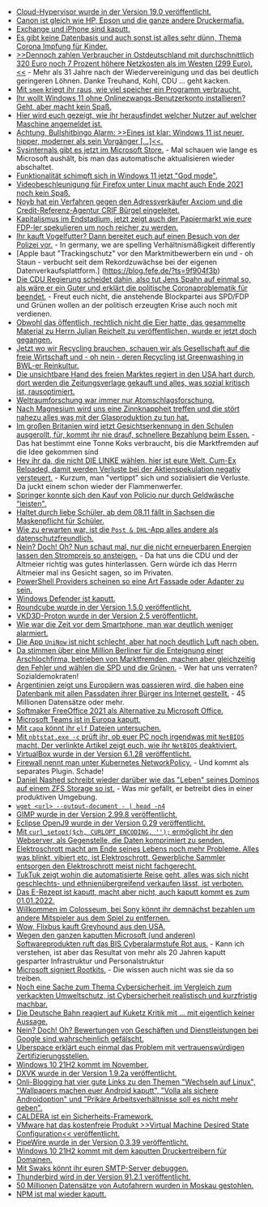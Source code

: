 * [Cloud-Hypervisor wurde in der Version 19.0 veröffentlicht.](https://www.phoronix.com/scan.php?page=news_item&px=Cloud-Hypervisor-19.0)
* [Canon ist gleich wie HP, Epson und die ganze andere Druckermafia.](https://www.borncity.com/blog/2021/10/17/canon-wegen-deaktivierung-der-drucker-scan-fax-funktion-bei-fehlender-tinte-verklagt/)
* [Exchange und iPhone sind kaputt.](https://www.borncity.com/blog/2021/10/17/tifanu-cup-2021-exchange-2019-und-iphone-gehackt/)
* [Es gibt keine Datenbasis und auch sonst ist alles sehr dünn, Thema Corona Impfung für Kinder.](https://impfentscheidung.online/covid-19-kinder-impfstoffe/)
* [>>Dennoch zahlen Verbraucher in Ostdeutschland mit durchschnittlich 320 Euro noch 7 Prozent höhere Netzkosten als im Westen (299 Euro).<<](https://www.sonnenseite.com/de/energie/verivox-stromnetzgebuehren-steigen-2022-auf-rekordhoch/) - Mehr als 31 Jahre nach der Wiedervereinigung und das bei deutlich geringeren Löhnen. Danke Treuhand, Kohl, CDU ... geht kacken.
* [Mit `smem` kriegt ihr raus, wie viel speicher ein Programm verbraucht.](https://opensource.com/article/21/10/memory-stats-linux-smem)
* [Ihr wollt Windows 11 ohne Onlinezwangs-Benutzerkonto installieren? Geht, aber macht kein Spaß.](https://4sysops.com/archives/how-to-set-up-windows-11-home-with-an-offline-account/)
* [Hier wird euch gezeigt, wie ihr herausfindet welcher Nutzer auf welcher Maschine angemeldet ist.](http://woshub.com/find-current-user-logged-remote-computer/)
* [Achtung, Bullshitbingo Alarm: >>Eines ist klar: Windows 11 ist neuer, hipper, moderner als sein Vorgänger [...]<<.](https://n-komm.de/zeit-fuer-neues-microsoft-windows-11-ist-da/)
* [Sysinternals gibt es jetzt im Microsoft Store.](https://www.bleepingcomputer.com/news/microsoft/sysinternals-apps-can-now-auto-update-via-the-microsoft-store/) - Mal schauen wie lange es Microsoft aushält, bis man das automatische aktualisieren wieder abschaltet.
* [Funktionalität schimpft sich in Windows 11 jetzt "God mode".](https://www.bleepingcomputer.com/news/microsoft/how-to-unlock-windows-11s-god-mode-to-access-advanced-settings/)
* [Videobeschleunigung für Firefox unter Linux macht auch Ende 2021 noch kein Spaß.](https://utcc.utoronto.ca/~cks/space/blog/web/Firefox93MyVideoAcceleration)
* [Noyb hat ein Verfahren gegen den Adressverkäufer Axciom und die Credit-Referenz-Agentur CRIF Bürgel eingeleitet.](https://noyb.eu/en/illegal-credit-scores-noyb-amplify-pressure)
* [Kapitalismus im Endstadium, jetzt zeigt auch der Papiermarkt wie eure FDP-ler spekulieren um noch reicher zu werden.](https://blog.fefe.de/?ts=9f9398cc)
* [Ihr kauft Vogelfutter? Dann bereitet euch auf einen Besuch von der Polizei vor.](https://blog.fefe.de/?ts=9f90516e) - In germany, we are spelling Verhältnismäßigkeit differently
* [Apple baut "Trackingschutz" vor den Marktmitbewerbern ein und - oh Staun - verbucht seit dem Rekordzuwächse bei der eigenen Datenverkaufsplattform.] (https://blog.fefe.de/?ts=9f904f3b)
* [Die CDU Regierung scheidet dahin, also tut Jens Spahn auf einmal so, als wäre er ein Guter und erklärt die politische Coronaproblematik für beendet.](https://blog.fefe.de/?ts=9f931eb1) - Freut euch nicht, die anstehende Blockpartei aus SPD/FDP und Grünen wollen an der politisch erzeugten Krise auch noch mit verdienen.
* [Obwohl das öffentlich, rechtlich nicht die Eier hatte, das gesammelte Material zu Herrn Julian Reichelt zu veröffentlichen, wurde er jetzt doch gegangen.](https://blog.fefe.de/?ts=9f937f0f)
* [Jetzt wo wir Recycling brauchen, schauen wir als Gesellschaft auf die freie Wirtschaft und - oh nein - deren Recycling ist Greenwashing in BWL-er Reinkultur.](https://blog.fefe.de/?ts=9f937c23)
* [Die unsichtbare Hand des freien Marktes regiert in den USA hart durch, dort werden die Zeitungsverlage gekauft und alles, was sozial kritisch ist, rausoptimiert.](https://blog.fefe.de/?ts=9f936eaf)
* [Weltraumforschung war immer nur Atomschlagsforschung.](https://blog.fefe.de/?ts=9f936679)
* [Nach Magnesium wird uns eine Zinnknappheit treffen und die stört nahezu alles was mit der Glasproduktion zu tun hat.](https://blog.fefe.de/?ts=9f935b31)
* [Im großen Britanien wird jetzt Gesichtserkennung in den Schulen ausgerollt, für, kommt ihr nie drauf, schnellere Bezahlung beim Essen.](https://blog.fefe.de/?ts=9f935818) - Das hat bestimmt eine Tonne Koks verbraucht, bis die Marktfremden auf die Idee gekommen sind
* [Hey ihr da, die nicht DIE LINKE wählen, hier ist eure Welt. Cum-Ex Reloaded, damit werden Verluste bei der Aktienspekulation negativ versteuert.](https://blog.fefe.de/?ts=9f90676e) - Kurzum, man "vertippt" sich und sozialisiert die Verluste. Da juckt einem schon wieder der Flammenwerfer.
* [Springer konnte sich den Kauf von Policio nur durch Geldwäsche "leisten".](https://blog.fefe.de/?ts=9f905a73)
* [Haltet durch liebe Schüler, ab dem 08.11 fällt in Sachsen die Maskenpflicht für Schüler.](https://www.bildung.sachsen.de/blog/index.php/2021/10/18/weiter-hohe-schutzmassnahmen-an-schulen-aber-keine-maskenpflicht-im-unterricht/)
* [Wie zu erwarten war, ist die `Post & DHL`-App alles andere als datenschutzfreundlich.](https://www.kuketz-blog.de/post-dhl-app-datenuebermittlung-an-tracking-anbieter-noch-vor-zustimmung-einwilligung/)
* [Nein? Doch! Oh? Nun schaut mal, nur die nicht erneuerbaren Energien lassen den Strompreis so ansteigen.](https://www.sonnenseite.com/de/energie/erneuerbare-senken-strompreis/) - Da hat uns die CDU und der Altmeier richtig was gutes hinterlassen. Gern würde ich das Herrn Altmeier mal ins Gesicht sagen, so im Privaten.
* [PowerShell Providers scheinen so eine Art Fassade oder Adapter zu sein.](https://arcanecode.com/2021/10/18/fun-with-powershell-providers/)
* [Windows Defender ist kaputt.](https://www.borncity.com/blog/2021/10/19/windows-11-defender-bypass-mit-ausbruch-aus-der-sandbox/)
* [Roundcube wurde in der Version 1.5.0 veröffentlicht.](https://roundcube.net/news/2021/10/18/roundcube-1.5.0-released)
* [VKD3D-Proton wurde in der Version 2.5 veröffentlicht.](https://www.phoronix.com/scan.php?page=news_item&px=VKD3D-Proton-2.5)
* [Wie war die Zeit vor dem Smartphone, man war deutlich weniger alarmiert.](https://mattruby.substack.com/p/the-most-unbelievable-things-about)
* [Die App `UniNow` ist nicht schlecht, aber hat noch deutlich Luft nach oben.](https://www.kuketz-blog.de/uninow-app-rechtsprobleme-beim-corona-tracing/)
* [Da stimmen über eine Million Berliner für die Enteignung einer Arschlochfirma, betrieben von Marktfremden, machen aber gleichzeitig den Fehler und wählen die SPD und die Grünen.](https://tuxproject.de/blog/2021/10/liegengebliebenes-vom-20-oktober-2021/) - Wer hat uns verraten? Sozialdemokraten!
* [Argentinien zeigt uns Europäern was passieren wird, die haben eine Datenbank mit allen Passdaten ihrer Bürger ins Internet gestellt.](https://www.borncity.com/blog/2021/10/20/datenbank-mit-allen-passdaten-aller-argentinier-gehackt/) - 45 Millionen Datensätze oder mehr.
* [Softmaker FreeOffice 2021 als Alternative zu Microsoft Office.](https://www.borncity.com/blog/2021/10/19/softmaker-freeoffice-2021-verfgbar/)
* [Microsoft Teams ist in Europa kaputt.](https://www.borncity.com/blog/2021/10/19/microsoft-teams-in-europa-gestrt-19-10-2021/)
* [Mit `capa` könnt ihr `elf` Dateien untersuchen.](https://opensource.com/article/21/10/linux-elf-capa)
* [Mit `nbtstat.exe -c` prüft ihr, ob euer PC noch irgendwas mit `NetBIOS` macht. Der verlinkte Artikel zeigt euch, wie ihr `NetBIOS` deaktiviert.](https://www.windowspro.de/brandon-lee/netbios-windows-netzwerken-deaktivieren)
* [VirtualBox wurde in der Version 6.1.28 veröffentlicht.](https://www.borncity.com/blog/2021/10/21/virtualbox-6-1-28-freigegeben/)
* [Firewall nennt man unter Kubernetes NetworkPolicy.](https://opensource.com/article/21/10/kubernetes-networkpolicy) - Und kommt als separates Plugin. Schade!
* [Daniel Nashed schreibt wieder darüber wie das "Leben" seines Dominos auf einem ZFS Storage so ist.](http://blog.nashcom.de/nashcomblog.nsf/dx/domino-backup-using-a-zfs-target-in-production.htm) - Was mir gefällt, er betreibt dies in einer produktiven Umgebung.
* [`wget <url> --output-document - | head -n4`](https://opensource.com/article/21/10/linux-wget-command)
* [GIMP wurde in der Version 2.99.8 veröffentlicht.](https://www.phoronix.com/scan.php?page=news_item&px=GIMP-2.99.8-Released)
* [Eclipse OpenJ9 wurde in der Version 0.29 veröffentlicht.](https://www.phoronix.com/scan.php?page=news_item&px=Eclipse-OpenJ9-v0.29)
* [Mit `curl_setopt($ch, CURLOPT_ENCODING, '');` ermöglicht ihr den Webserver, als Gegenstelle, die Daten komprimiert zu senden.](https://php.watch/articles/curl-php-accept-encoding-compression)
* [Elektroschrott macht am Ende seines Lebens noch mehr Probleme. Alles was blinkt, vibiert etc. ist Elektroschrott. Gewerbliche Sammler entsorgen den Elektroschrott meist nicht fachgerecht.](https://www.sonnenseite.com/de/umwelt/wohin-mit-dem-elektroschrott-2/)
* [TukTuk zeigt wohin die automatisierte Reise geht, alles was sich nicht geschlechts- und ethnienübergreifend verkaufen lässt, ist verboten.](https://blog.fefe.de/?ts=9f8e8449)
* [Das E-Rezept ist kaputt, macht aber nicht, auch kaputt kommt es zum 01.01.2022.](https://blog.fefe.de/?ts=9f912c36)
* [Willkommen im Colosseum, bei Sony könnt ihr demnächst bezahlen um andere Mitspieler aus dem Spiel zu entfernen.](https://blog.fefe.de/?ts=9f8ff268)
* [Wow, Flixbus kauft Greyhound aus den USA.](https://blog.fefe.de/?ts=9f8f280b)
* [Wegen den ganzen kaputten Microsoft (und anderen) Softwareprodukten ruft das BIS Cyberalarmstufe Rot aus.](https://blog.fefe.de/?ts=9f8fa5ed) - Kann ich verstehen, ist aber das Resultat von mehr als 20 Jahren kaputt gesparter Infrastruktur und Personalstruktur
* [Microsoft signiert Rootkits.](https://blog.fefe.de/?ts=9f8f9fbd) - Die wissen auch nicht was sie da so treiben.
* [Noch eine Sache zum Thema Cybersicherheit, im Vergleich zum verkackten Umweltschutz, ist Cybersicherheit realistisch und kurzfristig machbar.](https://netzpolitik.org/2021/lagebericht-zur-it-sicherheit-ueberschwemmung-waldbrand-und-cyberangriff/)
* [Die Deutsche Bahn reagiert auf Kuketz Kritik mit ... mit eigentlich keiner Aussage.](https://www.kuketz-blog.de/reaktion-der-deutschen-bahn-auf-kritisches-android-review-zur-db-navigator-app/)
* [Nein? Doch! Oh? Bewertungen von Geschäften und Dienstleistungen bei Google sind wahrscheinlich gefälscht.](https://netzpolitik.org/2021/verbraucherschutz-recherche-deckt-netzwerke-von-falschen-google-bewertungen-auf/)
* [Uberspace erklärt euch einmal das Problem mit vertrauenswürdigen Zertifizierungsstellen.](https://blog.uberspace.de/multiple-ca-listen-mehr-chaos-als-gedacht/)
* [Windows 10 21H2 kommt im November.](https://www.bleepingcomputer.com/news/microsoft/microsoft-is-releasing-windows-10-21h2-in-november/)
* [DXVK wurde in der Version 1.9.2a veröffentlicht.](https://www.phoronix.com/scan.php?page=news_item&px=DXVK-Native-1.9.2a)
* [Onli-Blogging hat vier gute Links zu den Themen "Wechseln auf Linux", "Wallpapers machen euer Android kaputt", "Volla als sichere Androidoption" und "Prikäre Arbeitsverhältnisse soll es nicht mehr geben".](https://www.onli-blogging.de/2090/Linksammlung-422021.html)
* [CALDERA ist ein Sicherheits-Framework.](https://scheible.it/kali-linux-tools_caldera/)
* [VMware hat das kostenfreie Produkt >>Virtual Machine Desired State Configuration<< veröffentlicht.](https://4sysops.com/archives/new-free-vmware-tool-virtual-machine-desired-state-configuration-vmdsc/)
* [PipeWire wurde in der Version 0.3.39 veröffentlicht.](https://www.phoronix.com/scan.php?page=news_item&px=PipeWire-0.3.39-Released)
* [Windows 10 21H2 kommt mit dem kaputten Druckertreibern für Domainen.](https://www.borncity.com/blog/2021/10/23/windows-10-21h1-november-2021-update-iso/)
* [Mit Swaks könnt ihr euren SMTP-Server debuggen.](https://blog.nashcom.de/nashcomblog.nsf/dx/swaks-swiss-army-knife-smtp.htm)
* [Thunderbird wird in der Version 91.2.1 veröffentlicht.](https://www.borncity.com/blog/2021/10/23/thunderbird-91-2-1/)
* [50 Millionen Datensätze von Autofahrern wurden in Moskau gestohlen.](https://www.bleepingcomputer.com/news/security/hacker-sells-the-data-for-millions-of-moscow-drivers-for-800/)
* [NPM ist mal wieder kaputt.](https://www.bleepingcomputer.com/news/security/popular-npm-library-hijacked-to-install-password-stealers-miners/)
